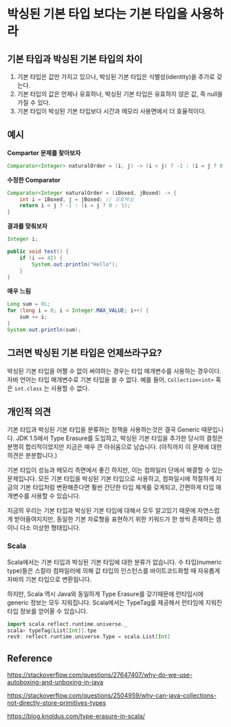 # 박싱된 기본 타입 보다는 기본 타입을 사용하라

## 기본 타입과 박싱된 기본 타입의 차이
1. 기본 타입은 값만 가지고 있으나, 박싱된 기본 타입은 식별성(identity)을 추가로 갖는다.
2. 기본 타입의 값은 언제나 유효하나, 박싱된 기본 타입은 유효하지 않은 값, 즉 null을 가질 수 있다.
3. 기본 타입이 박싱된 기본 타입보다 시간과 메모리 사용면에서 더 효율적이다.

## 예시
**Compartor 문제를 찾아보자**
```java
Comparator<Integer> naturalOrder = (i, j) -> (i < j) ? -1 : (i = j ? 0 : 1);
```

**수정한 Comparator**
```java
Comparator<Integer naturalOrder = (iBoxed, jBoxed) -> {
    int i = iBoxed, j = jBoxed; // 오토박싱
    return i < j ? -1 : (i = j ? 0 : 1);
}
```

**결과를 맞춰보자**
```java
Integer i;

public void test() {
    if (i == 42) {
        System.out.println("Hello");
    }
}
```

**매우 느림**
```java
Long sum = 0L;
for (long i = 0; i < Integer.MAX_VALUE; i++) {
    sum += i;
}
System.out.println(sum);
```

## 그러면 박싱된 기본 타입은 언제쓰라구요?
박싱된 기본 타입을 어쩔 수 없이 써야하는 경우는 타입 매개변수를 사용하는 경우이다. 자바 언어는 타입 매개변수로 기본 타입을 쓸 수 없다. 예를 들어, `Collection<int>` 혹은 `int.class` 는 사용할 수 없다.

## 개인적 의견
기본 타입과 박싱된 기본 타입을 분류하는 정책을 사용하는것은 결국 Generic 때문입니다. JDK 1.5에서 Type Erasure를 도입하고, 박싱된 기본 타입을 추가한 당시의 결정은 분명히 합리적이었지만 지금은 매우 큰 아쉬움으로 남습니다. (아직까지 이 문제에 대한 의견은 분분합니다.)

기본 타입이 성능과 메모리 측면에서 좋긴 하지만, 이는 컴파일러 단에서 해결할 수 있는 문제입니다. 모든 기본 타입을 박싱된 기본 타입으로 사용하고, 컴파일시에 적절하게 지금의 기본 타입처럼 변환해준다면 훨씬 간단한 타입 체계를 갖게되고, 간편하게 타입 매개변수를 사용할 수 있습니다. 

지금의 우리는 기본 타입과 박싱된 기본 타입에 대해서 모두 알고있기 때문에 자연스럽게 받아들여지지만, 동일한 기본 자료형을 표현하기 위한 키워드가 한 쌍씩 존재하는 셈이니 다소 이상한 형태입니다.

### Scala
Scala에서는 기본 타입과 박싱된 기본 타입에 대한 분류가 없습니다. 수 타입(numeric type)들은 스칼라 컴파일러에 의해 값 타입의 인스턴스를 바이트코드화할 때 자유롭게 자바의 기본 타입으로 변환됩니다.

하지만, Scala 역시 Java와 동일하게 Type Erasure를 갖기때문에 런타임시에 generic 정보는 모두 지워집니다. Scala에서는 TypeTag를 제공해서 런타임에 지워진 타입 정보를 얻어올 수 있습니다.

```scala
import scala.reflect.runtime.universe._
scala> typeTag[List[Int]].tpe
res9: reflect.runtime.universe.Type = scala.List[Int]
```

## Reference
https://stackoverflow.com/questions/27647407/why-do-we-use-autoboxing-and-unboxing-in-java

https://stackoverflow.com/questions/2504959/why-can-java-collections-not-directly-store-primitives-types

https://blog.knoldus.com/type-erasure-in-scala/